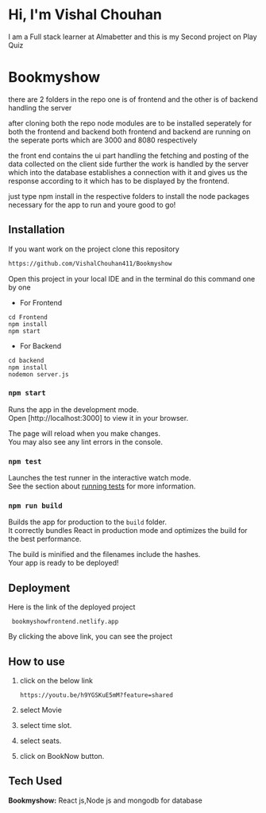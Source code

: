 # Hi, I'm Vishal Chouhan
I am a Full stack learner at Almabetter and this is my Second project on Play Quiz

# Bookmyshow
there are 2 folders in the repo one is of frontend and the other is of backend handling the server

after cloning both the repo node modules are to be installed seperately for both the frontend and backend
both frontend and backend are running on the seperate ports which are 3000 and 8080 respectively

the front end contains the ui part handling the fetching and posting of the data collected on the client side further the work is handled by the server which 
into the database establishes a connection with it and gives us the response according to it which has to be displayed by the frontend.

just type npm install in the respective folders to install the node packages necessary for the app to run and youre good to go!

## Installation 

If you want work on the project clone this repository

```bash
https://github.com/VishalChouhan411/Bookmyshow
```
Open this project in your local IDE and in the terminal do this command one by one
- For Frontend
```
cd Frontend
npm install
npm start
```

- For Backend
```
cd backend
npm install
nodemon server.js
```

### `npm start`

Runs the app in the development mode.\
Open [http://localhost:3000] to view it in your browser.

The page will reload when you make changes.\
You may also see any lint errors in the console.

### `npm test`

Launches the test runner in the interactive watch mode.\
See the section about [running tests](https://facebook.github.io/create-react-app/docs/running-tests) for more information.

### `npm run build`

Builds the app for production to the `build` folder.\
It correctly bundles React in production mode and optimizes the build for the best performance.

The build is minified and the filenames include the hashes.\
Your app is ready to be deployed!

## Deployment
 Here is the link of the deployed project
 ```
  bookmyshowfrontend.netlify.app
 ```
By clicking the above link, you can see the project

## How to use

1. click on the below link

   ```
   https://youtu.be/h9YGSKuE5mM?feature=shared
   ```
2. select Movie
3. select time slot.
4. select seats.
5. click on BookNow button. 


## Tech Used

**Bookmyshow:** React js,Node js and mongodb for database



